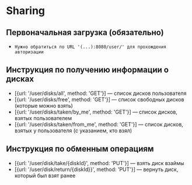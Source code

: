 # Sharing

## Первоначальная загрузка (обязательно)

+ `Нужно обратиться по URL '(...):8080/user/' для прохождения авторизации`

## Инструкция по получению информации о дисках

+ [{url: '/user/disks/all', method: 'GET'}] — список дисков пользователя
+ [{url: '/user/disks/free', method: 'GET'}] — список свободных дисков (которые можно взять)
+ [{url: '/user/disks/taken/by_me', method: 'GET'}] — список дисков, взятых пользователем
+ [{url: '/user/disks/taken/from_me', method: 'GET'}] — список дисков, взятых у пользователя (с указанием, кто взял)

## Инструкция по обменным операциям

+ [{url: '/user/disk/take/{diskId}', method: 'PUT'}] — взять диск взаймы
+ [{url: '/user/disk/return/{diskId}}', method: 'PUT'}] — вернуть диск, который был взят ранее
